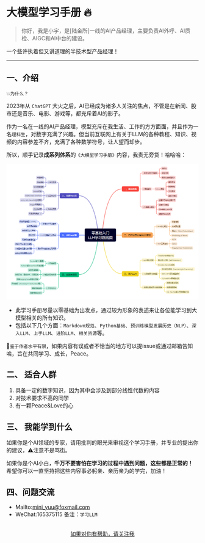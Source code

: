# 大模型学习手册 🔥

>你好，我是小宇，是[陆金所]一线的AI产品经理，主要负责AI外呼、AI质检、AIGC和AI中台的建设。

一个些许执着但又讲道理的半技术型产品经理！

---

## 一、介绍

`💥为什么？`

2023年从 `ChatGPT` 大火之后，AI已经成为诸多人关注的焦点，不管是在新闻、股市还是音乐、电影、游戏等，都充斥着AI的影子。

作为一名在一线的AI产品经理，模型充斥在我生活、工作的方方面面，并且作为一名`理科生`，对数字充满了兴趣。但当前互联网上有关于LLM的各种教程、知识、视频的内容参差不齐，充满了各种数学符号，让人望而却步。

所以，顺手记录**成系列体系**的`《大模型学习手册》`内容，我责无旁贷！哈哈哈：

![alt text](_media/image.png)


- 此学习手册尽量以零基础为出发点，通过较为形象的表述来让各位能学习到大模型相关的所有知识。
- 包括以下几个方面：`Markdown规范`、`Python基础`、`预训练模型发展历史（NLP）`、`深入LLM`、`上手LLM`、`进阶LLM`、`相关资源`等。

💋`鉴于作者水平有限`，如果内容有误或者不恰当的地方可以提issue或通过邮箱告知哈，旨在共同学习、成长，Peace。


## 二、 适合人群

1. 具备一定的数字知识，因为其中会涉及到部分线性代数的内容
2. 对技术要求不高的同学
3. 有一颗Peace&Love的心

## 三、 我能学到什么

如果你是个AI领域的专家，请用批判的眼光来审视这个学习手册，并专业的提出你的建议，⚠️注意不是骂街。

如果你是个AI小白，**千万不要害怕在学习的过程中遇到问题，这些都是正常的！** 希望你可以一直坚持把这些内容事必躬亲、亲历亲为的学完，加油！

## 四、问题交流

- Mailto:mini_yuu@foxmail.com
- WeChat:165375115 备注：`学习LLM`

<br/>
<div align="center">
    <a href="https://github.com/The-Way-to-AI/The-Way-to-AI.github.io">如果对你有帮助，请关注我</a>
</div>
<br/>  

